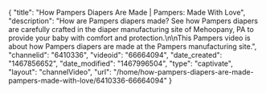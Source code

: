 {
    "title": "How Pampers Diapers Are Made | Pampers: Made With Love",
    "description": "How are Pampers diapers made? See how Pampers diapers are carefully crafted in the diaper manufacturing site of Mehoopany, PA to provide your baby with comfort and protection.\n\nThis Pampers video is about how Pampers diapers are made at the Pampers manufacturing site.",
    "channelid": "6410336",
    "videoid": "66664094",
    "date_created": "1467856652",
    "date_modified": "1467996504",
    "type": "captivate",
    "layout": "channelVideo",
    "url": "\/home\/how-pampers-diapers-are-made-pampers-made-with-love\/6410336-66664094"
}